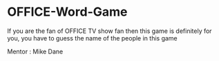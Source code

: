 # OFFICE-Word-Game
If you are the fan of OFFICE TV show fan then this game is definitely for you, you have to guess the name of the people in this game

Mentor : Mike Dane

